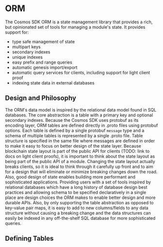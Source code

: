 # ORM

The Cosmos SDK ORM is a state management library that provides a rich, but opinionated set of tools for managing a
module's state. It provides support for:
* type safe management of state
* multipart keys
* secondary indexes
* unique indexes
* easy prefix and range queries
* automatic genesis import/export
* automatic query services for clients, including support for light client proof
* indexing state data in external databases

## Design and Philosophy

The ORM's data model is inspired by the relational data model found in SQL databases. The core abstraction is a table
with a primary key and optional secondary indexes. Because the Cosmos SDK uses protobuf as its encoding layer, ORM
tables are defined directly in .proto files using protobuf options. Each table is defined by a single protobuf `message`
type and a schema of multiple tables is represented by a single .proto file. Table structure is specified in the same
file where messages are defined in order to make it easy to focus on better design of the state layer. Because
blockchain state layout is part of the public API for clients (TODO: link to docs on light client proofs), it is
important to think about the state layout as being part of the public API of a module. Changing the state layout
actually breaks clients, so it is ideal to think through it carefully up front and to aim for a design that will
eliminate or minimize breaking changes down the road. Also, good design of state enables building more performant
and sophisticated applications. Providing users with a set of tools inspired by relational databases which have a
long history of database design best practices and allowing schema to be specified declaratively in a single place
are design choices the ORM makes to enable better design and more durable APIs. Also, by only supporting the table
abstraction as opposed to key-value pair maps, it is easy to add to new columns/fields to any data structure without
causing a breaking change and the data structures can easily be indexed in any off-the-shelf SQL database for more
sophisticated queries.

## Defining Tables



